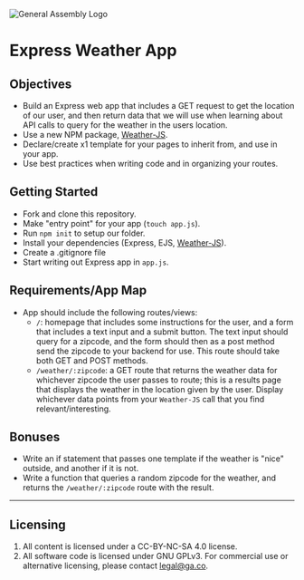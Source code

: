 ![General Assembly Logo](http://i.imgur.com/ke8USTq.png)

# Express Weather App

## Objectives
* Build an Express web app that includes a GET request to get the location of our user, and then return data that we will use when learning about API calls to query for the weather in the users location. 
* Use a new NPM package, [Weather-JS](https://www.npmjs.com/package/weather-js).
* Declare/create x1 template for your pages to inherit from, and use in your app. 
* Use best practices when writing code and in organizing your routes. 

## Getting Started

* Fork and clone this repository.
* Make "entry point" for your app (`touch app.js`). 
* Run `npm init` to setup our folder. 
* Install your dependencies (Express, EJS, [Weather-JS](https://www.npmjs.com/package/weather-js)). 
* Create a .gitignore file
* Start writing out Express app in `app.js`.

## Requirements/App Map

* App should include the following routes/views:
  - `/`: homepage that includes some instructions for the user, and a form that includes a text input and a submit button. The text input should query for a zipcode, and the form should then as a post method send the zipcode to your backend for use. This route should take both GET and POST methods. 
  - `/weather/:zipcode`: a GET route that returns the weather data for whichever zipcode the user passes to route; this is a results page that displays the weather in the location given by the user. Display whichever data points from your `Weather-JS` call that you find relevant/interesting. 

## Bonuses
* Write an if statement that passes one template if the weather is "nice" outside, and another if it is not. 
* Write a function that queries a random zipcode for the weather, and returns the `/weather/:zipcode` route with the result. 

---

## Licensing
1. All content is licensed under a CC-BY-NC-SA 4.0 license.
2. All software code is licensed under GNU GPLv3. For commercial use or alternative licensing, please contact legal@ga.co.
